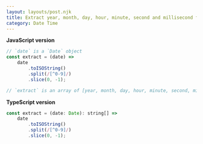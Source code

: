 ```yaml
---
layout: layouts/post.njk
title: Extract year, month, day, hour, minute, second and millisecond from a date
category: Date Time
---
```


**JavaScript version**

```js
// `date` is a `Date` object
const extract = (date) =>
	date
		.toISOString()
		.split(/[^0-9]/)
		.slice(0, -1);

// `extract` is an array of [year, month, day, hour, minute, second, millisecond]
```

**TypeScript version**

```js
const extract = (date: Date): string[] =>
	date
		.toISOString()
		.split(/[^0-9]/)
		.slice(0, -1);
```
